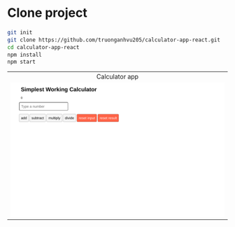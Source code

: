 # Clone project
```bash
git init
git clone https://github.com/truonganhvu205/calculator-app-react.git
cd calculator-app-react
npm install
npm start
```

<table align='center'>
  <tr align='center'>
    <td>Calculator app</td>
  </tr>
  <tr align='center'>
    <td>
      <img src='https://github.com/truonganhvu205/calculator-app/blob/main/calculator-app-react-css-truong-anh-vu-10-13-2023/calculator-app-react-css-truong-anh-vu-10-13-2023-pic.png' />
    </td>
  </tr>
 </table>
